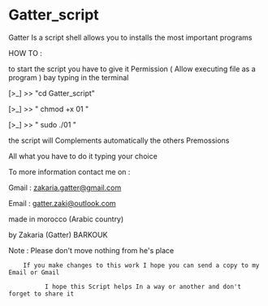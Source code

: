 # Gatter_script

Gatter Is a script shell allows you to installs the most important programs 

HOW TO :

to start the script you have to give it Permission ( Allow executing file as a program ) bay typing in the terminal

[>_] >> "cd Gatter_script"

[>_] >> " chmod +x 01 "

[>_] >> " sudo ./01 "

the script will Complements automatically the others Premossions 

All what you have to do it typing your choice

To more information contact me on :

Gmail : zakaria.gatter@gmail.com 

Email : gatter.zaki@outlook.com  

made in morocco (Arabic country)

by Zakaria (Gatter) BARKOUK

Note :
		Please don't move nothing from he's place

		If you make changes to this work I hope you can send a copy to my Email or Gmail

		      I hope this Script helps In a way or another and don't forget to share it
